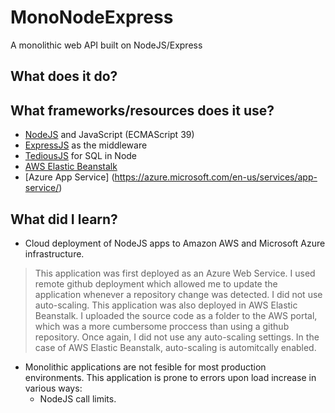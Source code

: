 # MonoNodeExpress
A monolithic web API built on NodeJS/Express

## What does it do?

## What frameworks/resources does it use?
- [NodeJS](https://nodejs.org/en/) and JavaScript (ECMAScript 39)
- [ExpressJS](https://expressjs.com/) as the middleware
- [TediousJS](https://github.com/tediousjs/tedious) for SQL in Node
- [AWS Elastic Beanstalk](https://aws.amazon.com/elasticbeanstalk/)
- [Azure App Service] (https://azure.microsoft.com/en-us/services/app-service/)

## What did I learn?
- Cloud deployment of NodeJS apps to Amazon AWS and Microsoft Azure infrastructure.
> This application was first deployed as an Azure Web Service. I used remote github deployment which allowed me to update the application whenever a repository change was detected. I did not use auto-scaling.
> This application was also deployed in AWS Elastic Beanstalk. I uploaded the source code as a folder to the AWS portal, which was a more cumbersome proccess than using a github repository. Once again, I did not use any auto-scaling settings. In the case of AWS Elastic Beanstalk, auto-scaling is automitcally enabled.
- Monolithic applications are not fesible for most production environments. This application is prone to errors upon load increase in various ways:
    - NodeJS call limits.

